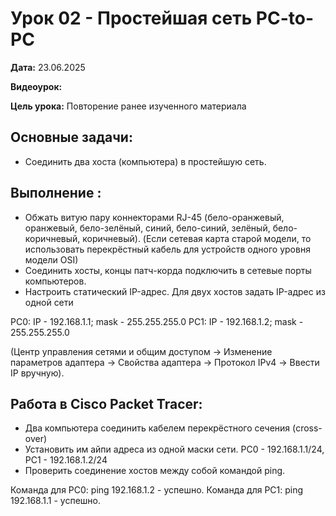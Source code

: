 # Урок 02 - Простейшая сеть PC-to-PC

**Дата:** 23.06.2025

**Видеоурок:** []()

**Цель урока:** Повторение ранее изученного материала

## Основные задачи:
- Соединить два хоста (компьютера) в простейшую сеть.

## Выполнение :
- Обжать витую пару коннекторами RJ-45 (бело-оранжевый, оранжевый, бело-зелёный, синий, бело-синий, зелёный, бело-коричневый, коричневый). (Если сетевая карта старой модели, то использовать перекрёстный кабель для устройств одного уровня модели OSI)
- Соединить хосты, концы патч-корда подключить в сетевые порты компьютеров.
- Настроить статический IP-адрес. Для двух хостов задать IP-адрес из одной сети

PC0: IP - 192.168.1.1; mask - 255.255.255.0
PC1: IP - 192.168.1.2; mask - 255.255.255.0

(Центр управления сетями и общим доступом -> Изменение параметров адаптера -> Свойства адаптера -> Протокол IPv4 -> Ввести IP вручную).

## Работа в Cisco Packet Tracer:
- Два компьютера соединить кабелем перекрёстного сечения (cross-over)
- Установить им айпи адреса из одной маски сети. PC0 - 192.168.1.1/24, PC1 - 192.168.1.2/24
- Проверить соединение хостов между собой командой ping.

 Команда для PC0: ping 192.168.1.2 - успешно. 
 Команда для PC1: ping 192.168.1.1 - успешно.